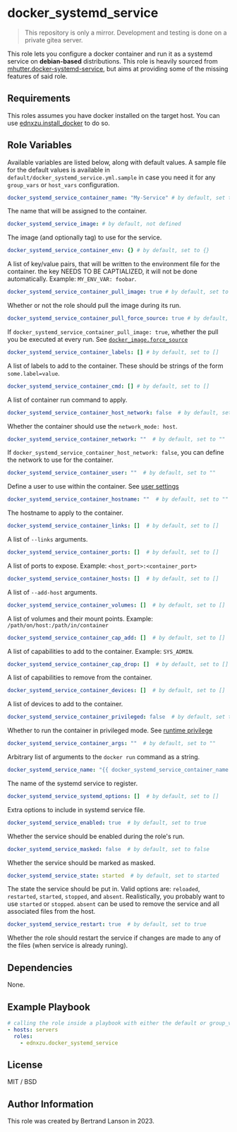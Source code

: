 docker_systemd_service
=========
> This repository is only a mirror. Development and testing is done on a private gitea server.

This role lets you configure a docker container and run it as a systemd service on **debian-based** distributions. This role is heavily sourced from [mhutter.docker-systemd-service](https://github.com/mhutter/ansible-docker-systemd-service), but aims at providing some of the missing features of said role.

Requirements
------------

This roles assumes you have docker installed on the target host. You can use [ednxzu.install_docker](https://github.com/ednxzu/install_docker) to do so.

Role Variables
--------------
Available variables are listed below, along with default values. A sample file for the default values is available in `default/docker_systemd_service.yml.sample` in case you need it for any `group_vars` or `host_vars` configuration.

```yaml
docker_systemd_service_container_name: "My-Service" # by default, set to "My-Service"
```
The name that will be assigned to the container.

```yaml
docker_systemd_service_image: # by default, not defined
```
The image (and optionally tag) to use for the service.

```yaml
docker_systemd_service_container_env: {} # by default, set to {}
```
A list of key/value pairs, that will be written to the environment file for the container. the key NEEDS TO BE CAPTIALIZED, it will not be done automatically. Example: `MY_ENV_VAR: foobar`.

```yaml
docker_systemd_service_container_pull_image: true # by default, set to true
```
Whether or not the role should pull the image during its run.

```yaml
docker_systemd_service_container_pull_force_source: true # by default, set to true
```
If `docker_systemd_service_container_pull_image: true`, whether the pull you be executed at every run. See [`docker_image.force_source`](https://docs.ansible.com/ansible/latest/collections/community/docker/docker_image_module.html#parameter-force_source)

```yaml
docker_systemd_service_container_labels: [] # by default, set to []
```
A list of labels to add to the container. These should be strings of the form `some.label=value`.

```yaml
docker_systemd_service_container_cmd: [] # by default, set to []
```
A list of container run command to apply.

```yaml
docker_systemd_service_container_host_network: false  # by default, set to false
```
Whether the container should use the `network_mode: host`.

```yaml
docker_systemd_service_container_network: ""  # by default, set to ""
```
If `docker_systemd_service_container_host_network: false`, you can define the network to use for the container.

```yaml
docker_systemd_service_container_user: ""  # by default, set to ""
```
Define a user to use within the container. See [user settings](https://docs.docker.com/engine/reference/run/#user)

```yaml
docker_systemd_service_container_hostname: ""  # by default, set to ""
```
The hostname to apply to the container.

```yaml
docker_systemd_service_container_links: []  # by default, set to []
```
A list of `--links` arguments.

```yaml
docker_systemd_service_container_ports: []  # by default, set to []
```
A list of ports to expose. Example: `<host_port>:<container_port>`

```yaml
docker_systemd_service_container_hosts: []  # by default, set to []
```
A list of `--add-host` arguments.

```yaml
docker_systemd_service_container_volumes: []  # by default, set to []
```
A list of volumes and their mount points. Example: `/path/on/host:/path/in/container`

```yaml
docker_systemd_service_container_cap_add: []  # by default, set to []
```
A list of capabilities to add to the container. Example: `SYS_ADMIN`.

```yaml
docker_systemd_service_container_cap_drop: []  # by default, set to []
```
A list of capabilities to remove from the container.

```yaml
docker_systemd_service_container_devices: []  # by default, set to []
```
A list of devices to add to the container.

```yaml
docker_systemd_service_container_privileged: false  # by default, set to false
```
Whether to run the container in privileged mode. See [runtime privilege](https://docs.docker.com/engine/reference/run/#runtime-privilege-and-linux-capabilities)

```yaml
docker_systemd_service_container_args: ""  # by default, set to ""
```
Arbitrary list of arguments to the `docker run` command as a string.

```yaml
docker_systemd_service_name: "{{ docker_systemd_service_container_name }}_container"  # by default, set to "{{ docker_systemd_service_container_name }}_container"
```
The name of the systemd service to register.

```yaml
docker_systemd_service_systemd_options: []  # by default, set to []
```
Extra options to include in systemd service file.

```yaml
docker_systemd_service_enabled: true  # by default, set to true
```
Whether the service should be enabled during the role's run.

```yaml
docker_systemd_service_masked: false  # by default, set to false
```
Whether the service should be marked as masked.

```yaml
docker_systemd_service_state: started  # by default, set to started
```
The state the service should be put in. Valid options are: `reloaded`, `restarted`, `started`, `stopped`, and `absent`. Realistically, you probably want to use `started` or `stopped`. `absent` can be used to remove the service and all associated files from the host.

```yaml
docker_systemd_service_restart: true  # by default, set to true
```
Whether the role should restart the service if changes are made to any of the files (when service is already runing).

Dependencies
------------

None.

Example Playbook
----------------

```yaml
# calling the role inside a playbook with either the default or group_vars/host_vars
- hosts: servers
  roles:
    - ednxzu.docker_systemd_service
```

License
-------

MIT / BSD

Author Information
------------------

This role was created by Bertrand Lanson in 2023.
